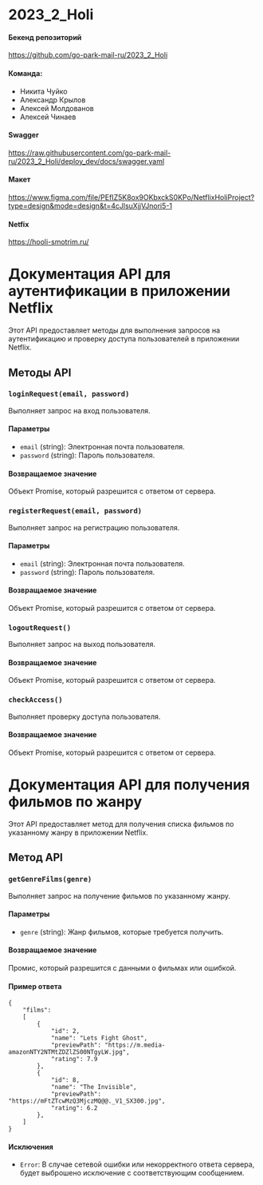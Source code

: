 # 2023_2_Holi

#### Бекенд репозиторий
https://github.com/go-park-mail-ru/2023_2_Holi

#### Команда:
- Никита Чуйко
- Александр Крылов
- Алексей Молдованов
- Алексей Чинаев

#### Swagger
https://raw.githubusercontent.com/go-park-mail-ru/2023_2_Holi/deploy_dev/docs/swagger.yaml

#### Макет
https://www.figma.com/file/PEfIZ5K8ox9OKbxckS0KPo/NetflixHoliProject?type=design&mode=design&t=4cJlsuXjjVJnori5-1

#### Netfix
https://hooli-smotrim.ru/


# Документация API для аутентификации в приложении Netflix

Этот API предоставляет методы для выполнения запросов на аутентификацию и проверку доступа пользователей в приложении Netflix.

## Методы API

### `loginRequest(email, password)`

Выполняет запрос на вход пользователя.

#### Параметры

- `email` (string): Электронная почта пользователя.
- `password` (string): Пароль пользователя.

#### Возвращаемое значение

Объект Promise, который разрешится с ответом от сервера.

### `registerRequest(email, password)`

Выполняет запрос на регистрацию пользователя.

#### Параметры

- `email` (string): Электронная почта пользователя.
- `password` (string): Пароль пользователя.

#### Возвращаемое значение

Объект Promise, который разрешится с ответом от сервера.

### `logoutRequest()`

Выполняет запрос на выход пользователя.

#### Возвращаемое значение

Объект Promise, который разрешится с ответом от сервера.

### `checkAccess()`

Выполняет проверку доступа пользователя.

#### Возвращаемое значение

Объект Promise, который разрешится с ответом от сервера.

# Документация API для получения фильмов по жанру

Этот API предоставляет метод для получения списка фильмов по указанному жанру в приложении Netflix.

## Метод API

### `getGenreFilms(genre)`

Выполняет запрос на получение фильмов по указанному жанру.

#### Параметры

- `genre` (string): Жанр фильмов, которые требуется получить.

#### Возвращаемое значение

Промис, который разрешится с данными о фильмах или ошибкой.

#### Пример ответа

```
{
    "films": 
    [
        {
            "id": 2,
            "name": "Lets Fight Ghost",
            "previewPath": "https://m.media-amazonNTY2NTMtZDZlZS00NTgyLW.jpg",
            "rating": 7.9
        },
        {
            "id": 8,
            "name": "The Invisible",
            "previewPath": "https://mFtZTcwMzQ3MjczMQ@@._V1_SX300.jpg",
            "rating": 6.2
        },
    ]
}
```

#### Исключения

- `Error`: В случае сетевой ошибки или некорректного ответа сервера, будет выброшено исключение с соответствующим сообщением.
